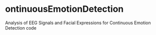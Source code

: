 # ontinuousEmotionDetection
Analysis of EEG Signals and Facial Expressions for Continuous Emotion Detection code
